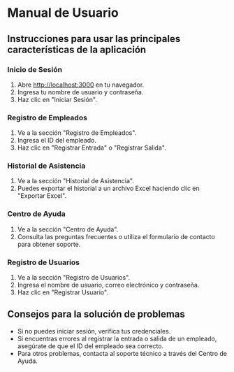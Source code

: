 # Manual de Usuario

## Instrucciones para usar las principales características de la aplicación

### Inicio de Sesión

1. Abre [http://localhost:3000](http://localhost:3000) en tu navegador.
2. Ingresa tu nombre de usuario y contraseña.
3. Haz clic en "Iniciar Sesión".

### Registro de Empleados

1. Ve a la sección "Registro de Empleados".
2. Ingresa el ID del empleado.
3. Haz clic en "Registrar Entrada" o "Registrar Salida".

### Historial de Asistencia

1. Ve a la sección "Historial de Asistencia".
2. Puedes exportar el historial a un archivo Excel haciendo clic en "Exportar Excel".

### Centro de Ayuda

1. Ve a la sección "Centro de Ayuda".
2. Consulta las preguntas frecuentes o utiliza el formulario de contacto para obtener soporte.

### Registro de Usuarios

1. Ve a la sección "Registro de Usuarios".
2. Ingresa el nombre de usuario, correo electrónico y contraseña.
3. Haz clic en "Registrar Usuario".

## Consejos para la solución de problemas

- Si no puedes iniciar sesión, verifica tus credenciales.
- Si encuentras errores al registrar la entrada o salida de un empleado, asegúrate de que el ID del empleado sea correcto.
- Para otros problemas, contacta al soporte técnico a través del Centro de Ayuda.

